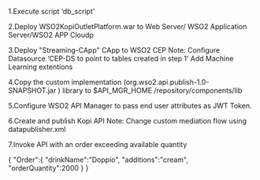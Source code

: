 1.Execute script ‘db_script’ 

2.Deploy  WSO2KopiOutletPlatform.war to Web Server/ WSO2 Application Server/WSO2 APP Cloudp

3.Deploy "Streaming-CApp"  CApp to WSO2 CEP 
  Note: Configure Datasource ‘CEP-DS to point to tables created in step 1’
        Add Machine Learning extentions

4.Copy  the custom implementation (org.wso2.api.publish-1.0-SNAPSHOT.jar ) library to  $API_MGR_HOME /repository/components/lib


5.Configure WSO2 API Manager to pass end user attributes as JWT Token.

6.Create  and publish Kopi API
Note: Change custom mediation flow using datapublisher.xml


7.Invoke API with an order exceeding available quantity


{
   "Order":{
       "drinkName":"Doppio",
       "additions":"cream",
       "orderQuantity":2000
   }
}

